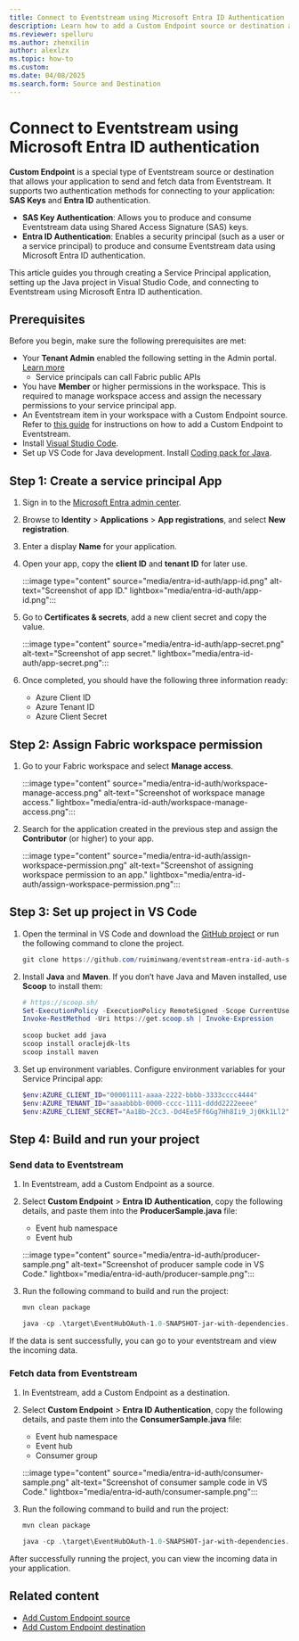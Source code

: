 ```yaml
---
title: Connect to Eventstream using Microsoft Entra ID Authentication
description: Learn how to add a Custom Endpoint source or destination and connect a service principal app to Eventstream using Microsoft Entra ID authentication.
ms.reviewer: spelluru
ms.author: zhenxilin
author: alexlzx
ms.topic: how-to
ms.custom:
ms.date: 04/08/2025
ms.search.form: Source and Destination
---
```


# Connect to Eventstream using Microsoft Entra ID authentication

**Custom Endpoint** is a special type of Eventstream source or destination that allows your application to send and fetch data from Eventstream. It supports two authentication methods for connecting to your application: **SAS Keys** and **Entra ID** authentication.

* **SAS Key Authentication**: Allows you to produce and consume Eventstream data using Shared Access Signature (SAS) keys.
* **Entra ID Authentication**: Enables a security principal (such as a user or a service principal) to produce and consume Eventstream data using Microsoft Entra ID authentication.

This article guides you through creating a Service Principal application, setting up the Java project in Visual Studio Code, and connecting to Eventstream using Microsoft Entra ID authentication.

## Prerequisites

Before you begin, make sure the following prerequisites are met:

* Your **Tenant Admin** enabled the following setting in the Admin portal. [Learn more](/power-bi/developer/embedded/embed-service-principal)
  * Service principals can call Fabric public APIs
* You have **Member** or higher permissions in the workspace. This is required to manage workspace access and assign the necessary permissions to your service principal app.
* An Eventstream item in your workspace with a Custom Endpoint source. Refer to [this guide](add-source-custom-app.md) for instructions on how to add a Custom Endpoint to Eventstream.
* Install [Visual Studio Code](https://code.visualstudio.com/Download).
* Set up VS Code for Java development. Install [Coding pack for Java](https://code.visualstudio.com/docs/java/java-tutorial).

## Step 1: Create a service principal App

1. Sign in to the [Microsoft Entra admin center](https://entra.microsoft.com/).
2. Browse to **Identity** > **Applications** > **App registrations**, and select **New registration**.
3. Enter a display **Name** for your application.
4. Open your app, copy the **client ID** and **tenant ID** for later use.

   :::image type="content" source="media/entra-id-auth/app-id.png" alt-text="Screenshot of app ID." lightbox="media/entra-id-auth/app-id.png":::

5. Go to **Certificates & secrets**, add a new client secret and copy the value.

   :::image type="content" source="media/entra-id-auth/app-secret.png" alt-text="Screenshot of app secret." lightbox="media/entra-id-auth/app-secret.png":::

6. Once completed, you should have the following three information ready:
   * Azure Client ID
   * Azure Tenant ID
   * Azure Client Secret

## Step 2: Assign Fabric workspace permission

1. Go to your Fabric workspace and select **Manage access**.

   :::image type="content" source="media/entra-id-auth/workspace-manage-access.png" alt-text="Screenshot of workspace manage access." lightbox="media/entra-id-auth/workspace-manage-access.png":::

1. Search for the application created in the previous step and assign the **Contributor** (or higher) to your app.

   :::image type="content" source="media/entra-id-auth/assign-workspace-permission.png" alt-text="Screenshot of assigning workspace permission to an app." lightbox="media/entra-id-auth/assign-workspace-permission.png":::

## Step 3: Set up project in VS Code

1. Open the terminal in VS Code and download the [GitHub project](https://github.com/ruiminwang/eventstream-entra-id-auth-samples) or run the following command to clone the project.

   ```powershell
   git clone https://github.com/ruiminwang/eventstream-entra-id-auth-samples.git
   ```

2. Install **Java** and **Maven**. If you don’t have Java and Maven installed, use **Scoop** to install them:

   ``` powershell
   # https://scoop.sh/
   Set-ExecutionPolicy -ExecutionPolicy RemoteSigned -Scope CurrentUser
   Invoke-RestMethod -Uri https://get.scoop.sh | Invoke-Expression
    
   scoop bucket add java
   scoop install oraclejdk-lts
   scoop install maven
   ```

3. Set up environment variables. Configure environment variables for your Service Principal app:

   ``` powershell
   $env:AZURE_CLIENT_ID="00001111-aaaa-2222-bbbb-3333cccc4444"
   $env:AZURE_TENANT_ID="aaaabbbb-0000-cccc-1111-dddd2222eeee"
   $env:AZURE_CLIENT_SECRET="Aa1Bb~2Cc3.-Dd4Ee5Ff6Gg7Hh8Ii9_Jj0Kk1Ll2"
   ```

## Step 4: Build and run your project

### Send data to Eventstream

1. In Eventstream, add a Custom Endpoint as a source.
1. Select **Custom Endpoint** > **Entra ID Authentication**, copy the following details, and paste them into the **ProducerSample.java** file:
   * Event hub namespace
   * Event hub

   :::image type="content" source="media/entra-id-auth/producer-sample.png" alt-text="Screenshot of producer sample code in VS Code." lightbox="media/entra-id-auth/producer-sample.png":::

1. Run the following command to build and run the project:

   ``` powershell
   mvn clean package

   java -cp .\target\EventHubOAuth-1.0-SNAPSHOT-jar-with-dependencies.jar com.microsoft.ProducerSample
   ```

If the data is sent successfully, you can go to your eventstream and view the incoming data.

### Fetch data from Eventstream

1. In Eventstream, add a Custom Endpoint as a destination.
1. Select **Custom Endpoint** > **Entra ID Authentication**, copy the following details, and paste them into the **ConsumerSample.java** file:
   * Event hub namespace
   * Event hub
   * Consumer group

   :::image type="content" source="media/entra-id-auth/consumer-sample.png" alt-text="Screenshot of consumer sample code in VS Code." lightbox="media/entra-id-auth/consumer-sample.png":::

1. Run the following command to build and run the project:

   ``` powershell
   mvn clean package
   
   java -cp .\target\EventHubOAuth-1.0-SNAPSHOT-jar-with-dependencies.jar com.microsoft.ConsumerSample
   ```

After successfully running the project, you can view the incoming data in your application.

## Related content

* [Add Custom Endpoint source](add-source-custom-app.md)
* [Add Custom Endpoint destination](add-destination-custom-app.md)
